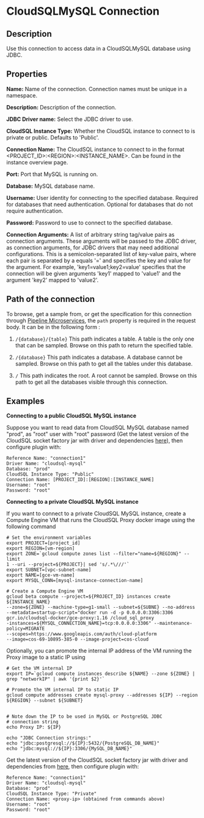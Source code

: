 # CloudSQLMySQL Connection


Description
-----------
Use this connection to access data in a CloudSQLMySQL database using JDBC.

Properties
----------
**Name:** Name of the connection. Connection names must be unique in a namespace.

**Description:** Description of the connection.

**JDBC Driver name:** Select the JDBC driver to use.

**CloudSQL Instance Type:** Whether the CloudSQL instance to connect to is private or public. Defaults to 'Public'.

**Connection Name:** The CloudSQL instance to connect to in the format <PROJECT_ID>:\<REGION>:<INSTANCE_NAME>.
Can be found in the instance overview page.

**Port:** Port that MySQL is running on.

**Database:** MySQL database name.

**Username:** User identity for connecting to the specified database. Required for databases that need
authentication. Optional for databases that do not require authentication.

**Password:** Password to use to connect to the specified database.

**Connection Arguments:** A list of arbitrary string tag/value pairs as connection arguments. These arguments
will be passed to the JDBC driver, as connection arguments, for JDBC drivers that may need additional configurations.
This is a semicolon-separated list of key-value pairs, where each pair is separated by a equals '=' and specifies
the key and value for the argument. For example, 'key1=value1;key2=value' specifies that the connection will be
given arguments 'key1' mapped to 'value1' and the argument 'key2' mapped to 'value2'.

Path of the connection
----------------------
To browse, get a sample from, or get the specification for this connection through
[Pipeline Microservices](https://cdap.atlassian.net/wiki/spaces/DOCS/pages/975929350/Pipeline+Microservices), the `path`
property is required in the request body. It can be in the following form :

1. `/{database}/{table}`
   This path indicates a table. A table is the only one that can be sampled. Browse on this path to return the specified table.

2. `/{database}`
   This path indicates a database. A database cannot be sampled. Browse on this path to get all the tables under this database.

3. `/`
   This path indicates the root. A root cannot be sampled. Browse on this path to get all the databases visible through this connection.

Examples
--------
**Connecting to a public CloudSQL MySQL instance**

Suppose you want to read data from CloudSQL MySQL database named "prod", as "root" user with "root" password (Get the
latest version of the CloudSQL socket factory jar with driver and dependencies
[here](https://github.com/GoogleCloudPlatform/cloud-sql-jdbc-socket-factory/releases)), then configure plugin with:


```
Reference Name: "connection1"
Driver Name: "cloudsql-mysql"
Database: "prod"
CloudSQL Instance Type: "Public" 
Connection Name: [PROJECT_ID]:[REGION]:[INSTANCE_NAME]
Username: "root"
Password: "root"
```

**Connecting to a private CloudSQL MySQL instance**

If you want to connect to a private CloudSQL MySQL instance, create a Compute Engine VM that runs the CloudSQL Proxy
docker image using the following command

```
# Set the environment variables
export PROJECT=[project_id]
export REGION=[vm-region]
export ZONE=`gcloud compute zones list --filter="name=${REGION}" --limit
1 --uri --project=${PROJECT}| sed 's/.*\///'`
export SUBNET=[vpc-subnet-name]
export NAME=[gce-vm-name]
export MYSQL_CONN=[mysql-instance-connection-name]

# Create a Compute Engine VM
gcloud beta compute --project=${PROJECT_ID} instances create ${INSTANCE_NAME}
--zone=${ZONE} --machine-type=g1-small --subnet=${SUBNE} --no-address
--metadata=startup-script="docker run -d -p 0.0.0.0:3306:3306
gcr.io/cloudsql-docker/gce-proxy:1.16 /cloud_sql_proxy
-instances=${MYSQL_CONNECTION_NAME}=tcp:0.0.0.0:3306" --maintenance-policy=MIGRATE
--scopes=https://www.googleapis.com/auth/cloud-platform
--image=cos-69-10895-385-0 --image-project=cos-cloud
```

Optionally, you can promote the internal IP address of the VM running the Proxy image to a static IP using

```
# Get the VM internal IP
export IP=`gcloud compute instances describe ${NAME} --zone ${ZONE} |
grep "networkIP" | awk '{print $2}'`

# Promote the VM internal IP to static IP
gcloud compute addresses create mysql-proxy --addresses ${IP} --region
${REGION} --subnet ${SUBNET}


# Note down the IP to be used in MySQL or PostgreSQL JDBC 
# connection string
echo Proxy IP: ${IP}

echo "JDBC Connection strings:"
echo "jdbc:postgresql://${IP}:5432/{PostgreSQL_DB_NAME}"
echo "jdbc:mysql://${IP}:3306/{MySQL_DB_NAME}"
```

Get the latest version of the CloudSQL socket factory jar with driver and dependencies from
[here](https://github.com/GoogleCloudPlatform/cloud-sql-jdbc-socket-factory/releases), then configure plugin with:

```
Reference Name: "connection1"
Driver Name: "cloudsql-mysql"
Database: "prod"
CloudSQL Instance Type: "Private"
Connection Name: <proxy-ip> (obtained from commands above)
Username: "root"
Password: "root"
```